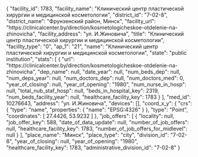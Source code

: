 {
    "facility_id": 1783,
    "facility_name": "Клинический центр пластической хирургии и медицинской косметологии",
    "district_id": "7-02-8",
    "district_name": "Фрунзенский район, Минск",
    "facility_url": "https:\/\/clinicalcenter.by\/direction\/kosmetologicheskoe-otdelenie-na-zhinovicha",
    "facility_address": "ул. И.Жиновича",
    "title": "Клинический центр пластической хирургии и медицинской косметологии",
    "facility_type": "0",
    "ap_1": "21",
    "name": "Клинический центр пластической хирургии и медицинской косметологии",
    "state": "public institution",
    "stats": [
        {
            "url": "https:\/\/clinicalcenter.by\/direction\/kosmetologicheskoe-otdelenie-na-zhinovicha",
            "dep_name": null,
            "date_year": null,
            "num_beds_dep": null,
            "num_deps_year": null,
            "num_doctors_dep": null,
            "num_doctors_med": 0,
            "year_of_closing": null,
            "year_of_opening": "1980",
            "num_nurse_in_hosp": null,
            "total_nub_staf_hosp": null,
            "beds_in_hospital_key": 2319,
            "num_beds_facility_year": null,
            "healthcare_facility_key": 1783
        }
    ],
    "med_id": 10276643,
    "address": "ул. И.Жиновича",
    "devices": [],
    "coord_x_y": {
        "crs": {
            "type": "name",
            "properties": {
                "name": "EPSG:4326"
            }
        },
        "type": "Point",
        "coordinates": [
            27.4426,
            53.9232
        ]
    },
    "job_offers": [
        {
            "locality": null,
            "job_offer_key": 588,
            "date_of_data_update": null,
            "number_of_job_offers": null,
            "healthcare_facility_key": 1783,
            "number_of_job_offers_for_midlevel": null
        }
    ],
    "place_name": "Минск",
    "place_type": "city",
    "division_id": "7-02-8",
    "year_of_closing": null,
    "year_of_opening": "1980",
    "healthcare_facility_key": 1783,
    "administrative_division_id": "7-02-8"
}